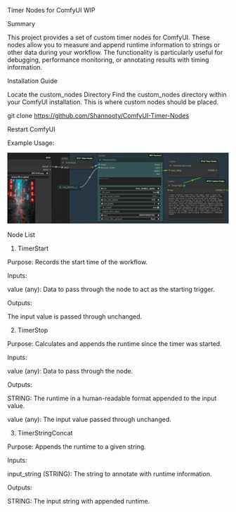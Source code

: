 Timer Nodes for ComfyUI WIP

Summary

This project provides a set of custom timer nodes for ComfyUI. These nodes allow you to measure and append runtime information to strings or other data during your workflow. The functionality is particularly useful for debugging, performance monitoring, or annotating results with timing information.

Installation Guide

Locate the custom_nodes Directory
Find the custom_nodes directory within your ComfyUI installation. This is where custom nodes should be placed.

git clone <https://github.com/Shannooty/ComfyUI-Timer-Nodes>

Restart ComfyUI

Example Usage: 

![alt text](image.png)


Node List

1. TimerStart

Purpose: Records the start time of the workflow.

Inputs:

value (any): Data to pass through the node to act as the starting trigger.

Outputs:

The input value is passed through unchanged.

2. TimerStop

Purpose: Calculates and appends the runtime since the timer was started.

Inputs:

value (any): Data to pass through the node.

Outputs:

STRING: The runtime in a human-readable format appended to the input value.

value (any): The input value passed through unchanged.

3. TimerStringConcat

Purpose: Appends the runtime to a given string.

Inputs:

input_string (STRING): The string to annotate with runtime information.

Outputs:

STRING: The input string with appended runtime.
